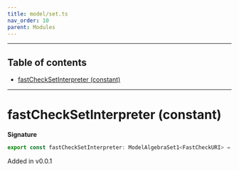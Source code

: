 ```yaml
---
title: model/set.ts
nav_order: 10
parent: Modules
---
```


---

<h2 class="text-delta">Table of contents</h2>

- [fastCheckSetInterpreter (constant)](#fastchecksetinterpreter-constant)

---

# fastCheckSetInterpreter (constant)

**Signature**

```ts
export const fastCheckSetInterpreter: ModelAlgebraSet1<FastCheckURI> = ...
```

Added in v0.0.1
